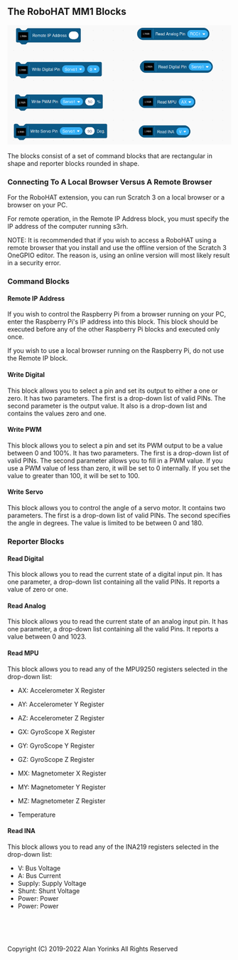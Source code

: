 ## The RoboHAT MM1 Blocks

![](./images/robohat_blocks.png)

The blocks consist of a set of command blocks that are rectangular in
shape and reporter blocks rounded in shape.

### Connecting To A Local Browser Versus A Remote Browser
For the RoboHAT extension, you can run Scratch 3 on a local
browser or a browser on your PC.

For remote operation, in the Remote IP Address block,
you must specify the IP address of the
 computer running s3rh.

NOTE: It is recommended that if you wish to access a RoboHAT using
a remote browser that you install and use the offline version of the
Scratch 3 OneGPIO editor. The reason is, using an online version 
will most likely result in a security error.

### Command Blocks

#### Remote IP Address
If you wish to control the Raspberry Pi from a browser running on your PC, enter the 
Raspberry Pi's IP address into this block. This block
should be executed before any of the other Raspberry Pi blocks and
executed only once.



If you wish to use a local browser running on the Raspberry Pi, do not
use the Remote IP block.



#### Write Digital
This block allows you to select a pin and set its output to either a one
or zero. It has two parameters. The first is a drop-down list of valid
PINs. The second parameter is the output value.
It also is a drop-down list and contains the values zero and one.

#### Write PWM
This block allows you to select a pin and set its PWM output to be a
value between 0 and 100%. It has two parameters. The first is a
drop-down list of valid PINs. The second parameter allows you to fill in
a PWM value. If you use a PWM value of less than zero, it will be set to
0 internally. If you set the value to greater than 100, it will be set
to 100.

#### Write Servo
This block allows you to control the angle of a servo motor. It contains
two parameters. The first is a
drop-down list of valid PINs. The second specifies
the angle in degrees. The value is limited to be between 0 and 180.

### Reporter Blocks

#### Read Digital
This block allows you to read the current state of a digital input pin.
It has one parameter, a drop-down list containing all the valid PINs. It
reports a value of zero or one.

#### Read Analog
This block allows you to read the current state of an analog input pin.
It has one parameter, a drop-down list containing all the valid Pins.
It reports a value between 0 and 1023.

#### Read MPU
This block allows you to read any of the MPU9250 registers selected in the drop-down list:

* AX: Accelerometer X Register
* AY: Accelerometer Y Register
* AZ: Accelerometer Z Register

* GX: GyroScope X Register
* GY: GyroScope Y Register
* GZ: GyroScope Z Register

* MX: Magnetometer X Register
* MY: Magnetometer Y Register
* MZ: Magnetometer Z Register

* Temperature

#### Read INA
This block allows you to read any of the INA219 registers selected in the drop-down list:

* V: Bus Voltage
* A: Bus Current
* Supply: Supply Voltage
* Shunt: Shunt Voltage
* Power: Power
* Power: Power

<br> <br> <br>


Copyright (C) 2019-2022 Alan Yorinks All Rights Reserved
